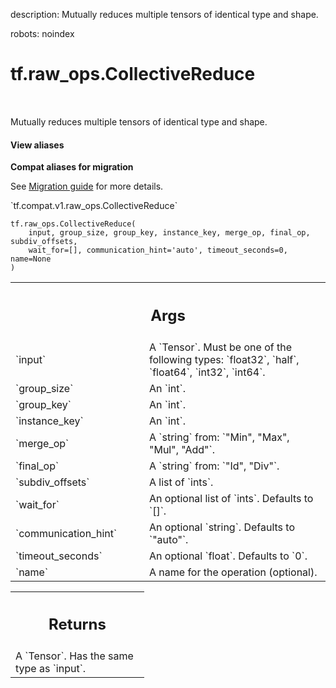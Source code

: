 description: Mutually reduces multiple tensors of identical type and shape.

robots: noindex

# tf.raw_ops.CollectiveReduce

<!-- Insert buttons and diff -->

<table class="tfo-notebook-buttons tfo-api nocontent" align="left">

</table>



Mutually reduces multiple tensors of identical type and shape.

<section class="expandable">
  <h4 class="showalways">View aliases</h4>
  <p>
<b>Compat aliases for migration</b>
<p>See
<a href="https://www.tensorflow.org/guide/migrate">Migration guide</a> for
more details.</p>
<p>`tf.compat.v1.raw_ops.CollectiveReduce`</p>
</p>
</section>

<pre class="devsite-click-to-copy prettyprint lang-py tfo-signature-link">
<code>tf.raw_ops.CollectiveReduce(
    input, group_size, group_key, instance_key, merge_op, final_op, subdiv_offsets,
    wait_for=[], communication_hint='auto', timeout_seconds=0, name=None
)
</code></pre>



<!-- Placeholder for "Used in" -->


<!-- Tabular view -->
 <table class="responsive fixed orange">
<colgroup><col width="214px"><col></colgroup>
<tr><th colspan="2"><h2 class="add-link">Args</h2></th></tr>

<tr>
<td>
`input`
</td>
<td>
A `Tensor`. Must be one of the following types: `float32`, `half`, `float64`, `int32`, `int64`.
</td>
</tr><tr>
<td>
`group_size`
</td>
<td>
An `int`.
</td>
</tr><tr>
<td>
`group_key`
</td>
<td>
An `int`.
</td>
</tr><tr>
<td>
`instance_key`
</td>
<td>
An `int`.
</td>
</tr><tr>
<td>
`merge_op`
</td>
<td>
A `string` from: `"Min", "Max", "Mul", "Add"`.
</td>
</tr><tr>
<td>
`final_op`
</td>
<td>
A `string` from: `"Id", "Div"`.
</td>
</tr><tr>
<td>
`subdiv_offsets`
</td>
<td>
A list of `ints`.
</td>
</tr><tr>
<td>
`wait_for`
</td>
<td>
An optional list of `ints`. Defaults to `[]`.
</td>
</tr><tr>
<td>
`communication_hint`
</td>
<td>
An optional `string`. Defaults to `"auto"`.
</td>
</tr><tr>
<td>
`timeout_seconds`
</td>
<td>
An optional `float`. Defaults to `0`.
</td>
</tr><tr>
<td>
`name`
</td>
<td>
A name for the operation (optional).
</td>
</tr>
</table>



<!-- Tabular view -->
 <table class="responsive fixed orange">
<colgroup><col width="214px"><col></colgroup>
<tr><th colspan="2"><h2 class="add-link">Returns</h2></th></tr>
<tr class="alt">
<td colspan="2">
A `Tensor`. Has the same type as `input`.
</td>
</tr>

</table>

